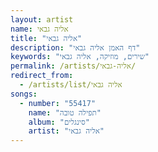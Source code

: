 ```yaml
---
layout: artist
name: אליה גבאי
title: "אליה גבאי"
description: "דף האמן אליה גבאי"
keywords: "שירים, מוזיקה, אליה גבאי"
permalink: /artists/אליה-גבאי/
redirect_from:
  - /artists/list/אליה גבאי
songs:
  - number: "55417"
    name: "תפילה טובה"
    album: "סינגלים"
    artist: "אליה גבאי"
---
```

